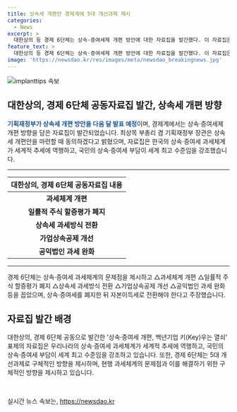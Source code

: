 ```yaml
---
title: 상속세 개편안 경제계에 5대 개선과제 제시
categories:
  - News
excerpt: >
  대한상의 등 경제 6단체는 상속·증여세제 개편 방안에 대한 자료집을 발간했다. 이 자료집은 한국의 상속·증여세 현황을 분석하고, OECD 국가들과 비교하여 과세체계의 문제점을 내세웠다. 또한, 5대 개선과제를 제시하여 상속·증여세 개편 방향을 제안했다. 경제계는 과도한 세율을 인하하고 중·장기적으로는 상속·증여세를 폐지한 뒤 자본이득세로 전환하는 것이 필요하다고 강조했다. 이에 대한 기획재정부의 입장은 다음 달 세법개정안에 반영될 것으로 예상된다. (150자)
feature_text: >
  대한상의 등 경제 6단체는 상속·증여세제 개편 방안에 대한 자료집을 발간했다. 이 자료집은 한국의 상속·증여세 현황을 분석하고, OECD 국가들과 비교하여 과세체계의 문제점을 내세웠다. 또한, 5대 개선과제를 제시하여 상속·증여세 개편 방향을 제안했다. 경제계는 과도한 세율을 인하하고 중·장기적으로는 상속·증여세를 폐지한 뒤 자본이득세로 전환하는 것이 필요하다고 강조했다. 이에 대한 기획재정부의 입장은 다음 달 세법개정안에 반영될 것으로 예상된다. (150자)
image: 'https://newsdao.kr/res/images/meta/newsdao_breakingnews.jpg'
---
```


<p><img src="https://newsdao.kr/res/images/meta/newsdao_breakingnews.jpg" alt="implanttips 속보" /></p>

<h2 data-ke-size="size26">대한상의, 경제 6단체 공동자료집 발간, 상속세 개편 방향</h2>

<p data-ke-size="size16"><b><span style="color: #1a5490;">기획재정부가 상속세 개편 방안을 다음 달 발표 예정</span></b>이며, 경제계에서는 상속·증여세제 개편 방향을 담은 자료집이 발간되었습니다. 최상목 부총리 겸 기획재정부 장관은 상속세 개편안을 마련할 때 동의하겠다고 밝혔으며, 자료집은 한국의 상속·증여세 과세체계가 세계적 추세에 역행하고, 국민의 상속·증여세 부담이 세계 최고 수준임을 강조했습니다.</p>

<hr>

<table>
<thead>
    <tr>
        <th style="text-align: center;">대한상의, 경제 6단체 공동자료집 내용</th>
    </tr>
</thead>
<tbody>
    <tr>
        <td style="text-align: center; height: 17px;"><b>과세체계 개편</b></td>
    </tr>
    <tr>
        <td style="text-align: center; height: 17px;"><b>일률적 주식 할증평가 폐지</b></td>
    </tr>
    <tr>
        <td style="text-align: center; height: 17px;"><b>상속세 과세방식 전환</b></td>
    </tr>
    <tr>
        <td style="text-align: center; height: 17px;"><b>가업상속공제 개선</b></td>
    </tr>
    <tr>
        <td style="text-align: center; height: 17px;"><b>공익법인 과세 완화</b></td>
    </tr>
</tbody>
</table>

<hr>

<p data-ke-size="size16">경제 6단체는 상속·증여세 과세체계의 문제점을 제시하고 △과세체계 개편 △일률적 주식 할증평가 폐지 △상속세 과세방식 전환 △가업상속공제 개선 △공익법인 과세 완화 등을 꼽았으며,  상속·증여세를 폐지한 뒤 자본이득세로 전환해야 한다고 주장했습니다.</p>

<h2 data-ke-size="size26">자료집 발간 배경</h2>

<p data-ke-size="size16">대한상의, 경제 6단체 공동으로 발간한 '상속·증여세 개편, 백년기업 키(Key)우는 열쇠' 표제의 자료집은 우리나라의 상속·증여세 과세체계가 세계적 추세에 역행하고, 국민의 상속·증여세 부담이 세계 최고 수준임을 강조하고 있습니다. 또한, 경제 6단체는 5대 개선과제로 구체적인 방향을 제시하며, 현행 과세체계의 문제점과 이를 해결하기 위한 구체적인 방향을 제시하고 있습니다.</p> 

<p data-ke-size="size16">&nbsp;</p>
실시간 뉴스 속보는, <a href="https://newsdao.kr" rel="dofollow">https://newsdao.kr</a>



